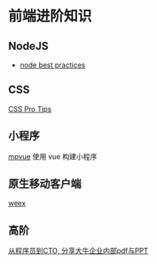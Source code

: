 # 前端进阶知识

## NodeJS
- [node best practices](https://github.com/goldbergyoni/nodebestpractices)

## CSS

[CSS Pro Tips](https://github.com/AllThingsSmitty/css-protips)

## 小程序

[mpvue](https://github.com/Meituan-Dianping/mpvue) 使用 vue 构建小程序

## 原生移动客户端

[weex](https://weex.incubator.apache.org/cn/guide/index.html)


## 高阶
[从程序员到CTO, 分享大牛企业内部pdf与PPT](https://github.com/0voice/from_coder_to_expert)
